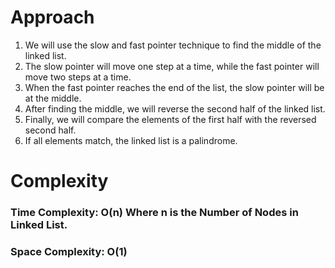 # Approach
1. We will use the slow and fast pointer technique to find the middle of the linked list.
2. The slow pointer will move one step at a time, while the fast pointer will move two steps at a time.
3. When the fast pointer reaches the end of the list, the slow pointer will be at the middle.
4. After finding the middle, we will reverse the second half of the linked list.
5. Finally, we will compare the elements of the first half with the reversed second half.
6. If all elements match, the linked list is a palindrome.

# Complexity

### Time Complexity: O(n) Where n is the Number of Nodes in Linked List.
### Space Complexity: O(1)
